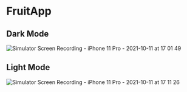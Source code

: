 # FruitApp


## Dark Mode
![Simulator Screen Recording - iPhone 11 Pro - 2021-10-11 at 17 01 49](https://user-images.githubusercontent.com/15675290/136783798-f89f0f68-2f2a-415e-8fdf-a096614be78b.gif)


## Light Mode
![Simulator Screen Recording - iPhone 11 Pro - 2021-10-11 at 17 11 26](https://user-images.githubusercontent.com/15675290/136784369-a905ba8e-b5d2-4d89-9d3e-011b1c7bb6a5.gif)
